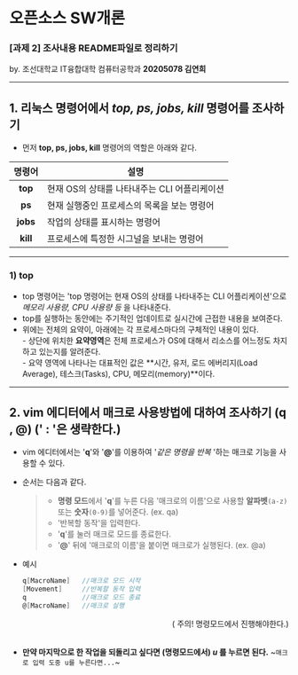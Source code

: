 # 오픈소스 SW개론

### [과제 2] 조사내용 README파일로 정리하기
  by. 조선대학교 IT융합대학 컴퓨터공학과 __20205078 김연희__
<br/> 

--------------------------------------------------------------------------------------------------------
## 1. 리눅스 명령어에서 _top, ps, jobs, kill_ 명령어를 조사하기
+ 먼저 **top, ps, jobs, kill** 명령어의 역할은 아래와 같다.

|**명령어**|**설명**|
|:---:|---|
|__top__|현재 OS의 상태를 나타내주는 CLI 어플리케이션|
|__ps__|현재 실행중인 프로세스의 목록을 보는 명령어|
|__jobs__|작업의 상태를 표시하는 명령어|
|__kill__|프로세스에 특정한 시그널을 보내는 명령어|

--------------------------------------------------------------------------------------------------------
### 1) top
+ top 명령어는 'top 명령어는 현재 OS의 상태를 나타내주는 CLI 어플리케이션'으로 *메모리 사용량, CPU 사용량 등* 을 나타내준다.
+ top를 실행하는 동안에는 주기적인 업데이트로 실시간에 근접한 내용을 보여준다.
+ 위에는 전체의 요약이, 아래에는 각 프로세스마다의 구체적인 내용이 있다. <br/> - 상단에 위치한 **요약영역**은 전체 프로세스가 OS에 대해서 리소스를 어느정도 차지하고 있는지를 알려준다. <br/> - 요약 영역에 나타나는 대표적인 값은 **시간, 유저, 로드 에버리지(Load Average), 테스크(Tasks), CPU, 메모리(memory)**이다.

--------------------------------------------------------------------------------------------------------
## 2. vim 에디터에서 매크로 사용방법에 대하여 조사하기 (q , @) (' : '은 생략한다.)
+ vim 에디터에서는 '**q**'와 '**@**'를 이용하여 '*같은 명령을 반복* '하는 매크로 기능을 사용할 수 있다.
+ 순서는 다음과 같다.

  >- **명령 모드**에서 '**q**'를 누른 다음 '매크로의 이름'으로 사용할 __알파벳__`(a-z)` 또는 __숫자__`(0-9)`를 넣어준다. (ex. qa)
  >- '반복할 동작'을 입력한다.
  >- '**q**'를 눌러 매크로 모드를 종료한다.
  >- '**@**' 뒤에 '매크로의 이름'을 붙이면 매크로가 실행된다. (ex. @a)

+ 예시
  ```c
  q[MacroName]   //매크로 모드 시작
  [Movement]     //반복할 동작 입력
  q              //매크로 모드 종료
  @[MacroName]   //매크로 실행
  ```
<div align="right"> 
  ( 주의! 명령모드에서 진행해야한다.)
</div>
<br/> 

+ **만약 마지막으로 한 작업을 되돌리고 싶다면 (명령모드에서)  *u* 를 누르면 된다.** ~`매크로 입력 도중 u를 누른다면...`~
   
